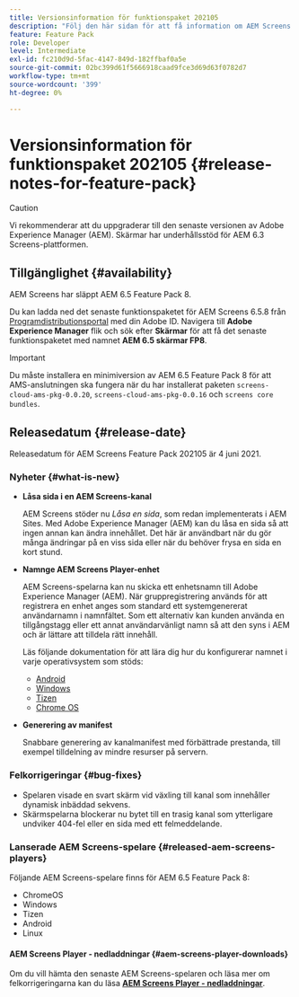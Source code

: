```yaml
---
title: Versionsinformation för funktionspaket 202105
description: "Följ den här sidan för att få information om AEM Screens Feature Pack 202105 släppt den 4 juni 2021."
feature: Feature Pack
role: Developer
level: Intermediate
exl-id: fc210d9d-5fac-4147-849d-182ffbaf0a5e
source-git-commit: 02bc399d61f5666918caad9fce3d69d63f0782d7
workflow-type: tm+mt
source-wordcount: '399'
ht-degree: 0%

---
```


# Versionsinformation för funktionspaket 202105 {#release-notes-for-feature-pack}

>[!CAUTION]
>Vi rekommenderar att du uppgraderar till den senaste versionen av Adobe Experience Manager (AEM). Skärmar har underhållsstöd för AEM 6.3 Screens-plattformen.

## Tillgänglighet {#availability}

AEM Screens har släppt AEM 6.5 Feature Pack 8.

Du kan ladda ned det senaste funktionspaketet för AEM Screens 6.5.8 från [Programdistributionsportal](https://experience.adobe.com/#/downloads/content/software-distribution/en/aem.html) med din Adobe ID. Navigera till **Adobe Experience Manager** flik och sök efter **Skärmar** för att få det senaste funktionspaketet med namnet **AEM 6.5 skärmar FP8**.

>[!IMPORTANT]
>Du måste installera en minimiversion av AEM 6.5 Feature Pack 8 för att AMS-anslutningen ska fungera när du har installerat paketen `screens-cloud-ams-pkg-0.0.20`, `screens-cloud-ams-pkg-0.0.16` och `screens core bundles`.

## Releasedatum {#release-date}

Releasedatum för AEM Screens Feature Pack 202105 är 4 juni 2021.

### Nyheter {#what-is-new}

* **Låsa sida i en AEM Screens-kanal**

   AEM Screens stöder nu *Låsa en sida*, som redan implementerats i AEM Sites. Med Adobe Experience Manager (AEM) kan du låsa en sida så att ingen annan kan ändra innehållet. Det här är användbart när du gör många ändringar på en viss sida eller när du behöver frysa en sida en kort stund.

* **Namnge AEM Screens Player-enhet**

   AEM Screens-spelarna kan nu skicka ett enhetsnamn till Adobe Experience Manager (AEM).
När gruppregistrering används för att registrera en enhet anges som standard ett systemgenererat användarnamn i namnfältet. Som ett alternativ kan kunden använda en tillgångstagg eller ett annat användarvänligt namn så att den syns i AEM och är lättare att tilldela rätt innehåll.

   Läs följande dokumentation för att lära dig hur du konfigurerar namnet i varje operativsystem som stöds:

   * [Android](/help/user-guide/implementing-android-player.md#name-android)
   * [Windows](/help/user-guide/implementing-windows-player.md#name-windows)
   * [Tizen](/help/user-guide/tizen-player.md#name-tizen)
   * [Chrome OS](/help/user-guide/implementing-chrome-os-player.md#name-chrome)

* **Generering av manifest**

   Snabbare generering av kanalmanifest med förbättrade prestanda, till exempel tilldelning av mindre resurser på servern.

### Felkorrigeringar {#bug-fixes}

* Spelaren visade en svart skärm vid växling till kanal som innehåller dynamisk inbäddad sekvens.
* Skärmspelarna blockerar nu bytet till en trasig kanal som ytterligare undviker 404-fel eller en sida med ett felmeddelande.

### Lanserade AEM Screens-spelare {#released-aem-screens-players}

Följande AEM Screens-spelare finns för AEM 6.5 Feature Pack 8:

* ChromeOS
* Windows
* Tizen
* Android
* Linux

#### AEM Screens Player - nedladdningar  {#aem-screens-player-downloads}

Om du vill hämta den senaste AEM Screens-spelaren och läsa mer om felkorrigeringarna kan du läsa **[AEM Screens Player - nedladdningar](https://download.macromedia.com/screens/index.html)**.
